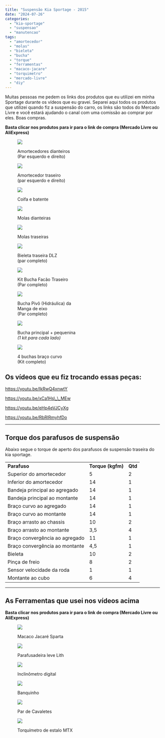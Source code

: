 ```yaml
---
title: "Suspensão Kia Sportage - 2015"
date: "2024-07-26"
categories:
  - "kia-sportage"
  - "suspensao"
  - "manutencao"
tags:
  - "amortecedor"
  - "molas"
  - "bieleta"
  - "bucha"
  - "torque"
  - "ferramentas"
  - "macaco-jacare"
  - "torquimetro"
  - "mercado-livre"
  - "diy"
---
```


Muitas pessoas me pedem os links dos produtos que eu utilizei em minha Sportage durante os vídeos que eu gravei. Separei aqui todos os produtos que utilizei quando fiz a suspensão do carro, os links são todos do Mercado Livre e você estará ajudando o canal com uma comissão ao comprar por eles. Boas compras.

**Basta clicar nos produtos para ir para o link de compra (Mercado Livre ou AliExpress)**
<div class="figure-grid">
<figure>

[![](media/d_nq_np_2x_804688-mlb53249058497_012023-f.webp)](https://mercadolivre.com/sec/19gvgqi)

<figcaption>

Amortecedores dianteiros  
(Par esquerdo e direito)

</figcaption>

</figure>

<figure>

[![](media/screenshot-2024-07-26-as-18.14.01.jpg)](https://mercadolivre.com/sec/2uUPHZm)

<figcaption>

Amortecedor traseiro  
(par esquerdo e direito)

</figcaption>

</figure>

<figure>

[![](media/d_nq_np_2x_642779-mlb25852308899_082017-f.webp)](https://mercadolivre.com/sec/2WJXnaG)

<figcaption>

Coifa e batente

</figcaption>

</figure>

<figure>

[![](media/d_nq_np_2x_696267-mlb69852734979_062023-f.webp)](https://mercadolivre.com/sec/1DLNTtY)

<figcaption>

Molas dianteiras

</figcaption>

</figure>

<figure>

[![](media/screenshot-2024-07-26-as-18.16.34.jpg)](https://mercadolivre.com/sec/1N1WHHr)

<figcaption>

Molas traseiras

</figcaption>

</figure>

<figure>

[![](media/screenshot-2024-07-26-as-18.17.35.jpg)](https://mercadolivre.com/sec/1NbQ5Qn)

<figcaption>

Bieleta traseira DLZ  
(par completo)

</figcaption>

</figure>

<figure>

[![](media/screenshot-2024-08-22-as-10.23.50.jpg)](https://mercadolivre.com/sec/1sbv8md)

<figcaption>

Kit Bucha Facão Traseiro  
(Par completo)

</figcaption>

</figure>

<figure>

[![](media/screenshot-2024-08-22-as-10.25.12.jpg)](https://mercadolivre.com/sec/26v5NX5)

<figcaption>

Bucha Pivô (Hidráulica) da  
Manga de eixo  
(Par completo)

</figcaption>

</figure>

<figure>

[![](media/screenshot-2024-08-22-as-10.26.00.jpg)](https://mercadolivre.com/sec/1qxroVC)

<figcaption>

Bucha principal + pequenina  
_(1 kit para cada lado)_

</figcaption>

</figure>

<figure>

[![](media/screenshot-2024-08-22-as-10.26.05.jpg)](https://mercadolivre.com/sec/1sHtjrj)

<figcaption>

4 buchas braço curvo  
(Kit completo)

</figcaption>

</figure>

</div>


## Os vídeos que eu fiz trocando essas peças:

https://youtu.be/IkRwQ4xnwtY

https://youtu.be/xCa1Hs\_\_MEw

https://youtu.be/eHp4eVJCyXg

https://youtu.be/RbRlRmyhfDo

* * *

## **Torque dos parafusos de suspensão**

Abaixo segue o torque de aperto dos parafusos de suspensão traseira do kia sportage.

<table><tbody><tr><td><strong>Parafuso</strong></td><td><strong>Torque (kgfm)</strong></td><td><strong>Qtd</strong></td></tr><tr><td>Superior do amortecedor</td><td>5</td><td>2</td></tr><tr><td>Inferior do amortecedor</td><td>14</td><td>1</td></tr><tr><td>Bandeja principal ao agregado</td><td>14</td><td>1</td></tr><tr><td>Bandeja principal ao montante</td><td>14</td><td>1</td></tr><tr><td>Braço curvo ao agregado</td><td>14</td><td>1</td></tr><tr><td>Braço curvo ao montante</td><td>14</td><td>1</td></tr><tr><td>Braço arrasto ao chassis</td><td>10</td><td>2</td></tr><tr><td>Braço arrasto ao montante</td><td>3,5</td><td>4</td></tr><tr><td>Braço convergência ao agregado</td><td>11</td><td>1</td></tr><tr><td>Braço convergência ao montante</td><td>4,5</td><td>1</td></tr><tr><td>Bieleta</td><td>10</td><td>2</td></tr><tr><td>Pinça de freio</td><td>8</td><td>2</td></tr><tr><td>Sensor velocidade da roda</td><td>1</td><td>1</td></tr><tr><td>Montante ao cubo</td><td>6</td><td>4</td></tr></tbody></table>

* * *

## As Ferramentas que usei nos vídeos acima

**Basta clicar nos produtos para ir para o link de compra (Mercado Livre ou AliExpress)**

<div class="figure-grid">

<figure>

[![](media/screenshot-2024-08-26-as-17.02.06.jpg)](https://mercadolivre.com/sec/2dH94oA)

<figcaption>

Macaco Jacaré Sparta

</figcaption>

</figure>

<figure>

[![](media/screenshot-2024-08-26-as-17.03.06.jpg)](https://mercadolivre.com/sec/2ToBbj3)

<figcaption>

Parafusadeira leve Lith

</figcaption>

</figure>

<figure>

[![](media/screenshot-2024-08-26-as-17.04.58.jpg)](https://s.click.aliexpress.com/e/_DmODlOf)

<figcaption>

Inclinômetro digital

</figcaption>

</figure>

<figure>

[![](media/screenshot-2024-08-26-as-17.09.08.jpg)](https://mercadolivre.com/sec/1SKxyDk)

<figcaption>

Banquinho

</figcaption>

</figure>

<figure>

[![](media/screenshot-2024-08-26-as-17.11.05.jpg)](https://mercadolivre.com/sec/2wMLMjU)

<figcaption>

Par de Cavaletes

</figcaption>

</figure>

<figure>

[![](media/screenshot-2024-08-26-as-17.12.57.jpg)](https://mercadolivre.com/sec/1Hi5aJb)

<figcaption>

Torquímetro de estalo MTX

</figcaption>

</figure>

</div>
